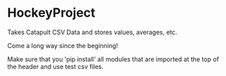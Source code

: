 # HockeyProject
Takes Catapult CSV Data and stores values, averages, etc.

Come a long way since the beginning!


Make sure that you 'pip install' all modules that are imported at the top of the header and use test csv files.
